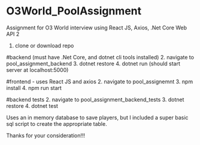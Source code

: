 # O3World_PoolAssignment
Assignment for O3 World interview using React JS, Axios, .Net Core Web API 2

1. clone or download repo

#backend (must have .Net Core, and dotnet cli tools installed)
2. navigate to pool_assignment_backend
3. dotnet restore
4. dotnet run (should start server at localhost:5000)

#frontend - uses React JS and axios
2. navigate to pool_assignemnt
3. npm install
4. npm run start

#backend tests
2. navigate to pool_assignment_backend_tests
3. dotnet restore
4. dotnet test

Uses an in memory database to save players, but I included a super basic sql script to create the appropriate table.

Thanks for your consideration!!!
